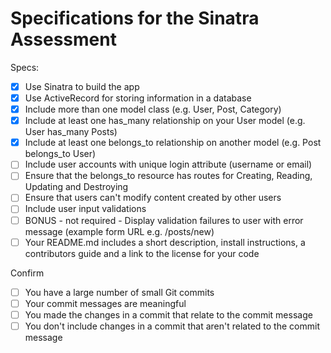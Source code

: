 # Specifications for the Sinatra Assessment

Specs:
- [x] Use Sinatra to build the app
    <!--  -->
- [x] Use ActiveRecord for storing information in a database
    <!--  -->
- [x] Include more than one model class (e.g. User, Post, Category)
    <!-- 1)User and 2)Task model -->
- [x] Include at least one has_many relationship on your User model (e.g. User has_many Posts)
    <!-- User has many tasks -->
- [x] Include at least one belongs_to relationship on another model (e.g. Post belongs_to User)
    <!-- Task belongs to user -->
- [ ] Include user accounts with unique login attribute (username or email)
- [ ] Ensure that the belongs_to resource has routes for Creating, Reading, Updating and Destroying
- [ ] Ensure that users can't modify content created by other users
- [ ] Include user input validations
- [ ] BONUS - not required - Display validation failures to user with error message (example form URL e.g. /posts/new)
- [ ] Your README.md includes a short description, install instructions, a contributors guide and a link to the license for your code

Confirm
- [ ] You have a large number of small Git commits
- [ ] Your commit messages are meaningful
- [ ] You made the changes in a commit that relate to the commit message
- [ ] You don't include changes in a commit that aren't related to the commit message

